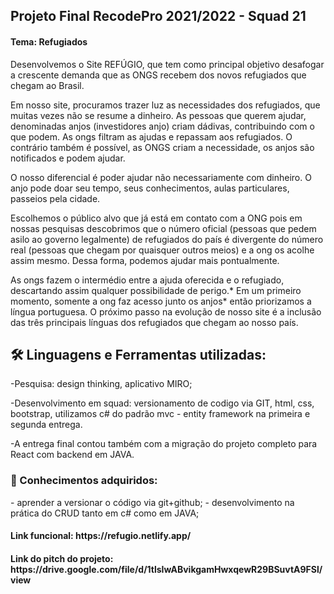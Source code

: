 <h2> Projeto Final RecodePro 2021/2022 - Squad 21 </h2>

<h4> Tema: Refugiados </h4>

<p>Desenvolvemos o Site REFÚGIO, que tem como principal objetivo desafogar a crescente demanda que as ONGS recebem dos novos refugiados que chegam ao Brasil.

Em nosso site, procuramos trazer luz as necessidades dos refugiados, que muitas vezes não se resume a dinheiro. As pessoas que querem ajudar, denominadas anjos (investidores anjo) criam dádivas, contribuindo com o que podem. As ongs filtram as ajudas e repassam aos refugiados. O contrário também é possível, as ONGS criam a necessidade, os anjos são notificados e podem ajudar.

O nosso diferencial é poder ajudar não necessariamente com dinheiro. O anjo pode doar seu tempo, seus conhecimentos, aulas particulares, passeios pela cidade.

Escolhemos o público alvo que já está em contato com a ONG pois em nossas pesquisas descobrimos que o número oficial (pessoas que pedem asilo ao governo legalmente) de refugiados do país é divergente do número real (pessoas que chegam por quaisquer outros meios) e a ong os acolhe assim mesmo. Dessa forma, podemos ajudar mais pontualmente.

As ongs fazem o intermédio entre a ajuda oferecida e o refugiado, descartando assim qualquer possibilidade de perigo.*
Em um primeiro momento, somente a ong faz acesso junto os anjos* então priorizamos a língua portuguesa. O próximo passo na evolução de nosso site é a inclusão das três principais línguas dos refugiados que chegam ao nosso país. </p>
  

<h2> 🛠 Linguagens e Ferramentas utilizadas:</h2>
-Pesquisa: design thinking, aplicativo MIRO;

-Desenvolvimento em squad: versionamento de codigo via GIT, html, css, bootstrap, utilizamos c# do padrão mvc - entity framework na primeira e segunda entrega.

-A entrega final contou também com a migração do projeto completo para React com backend em JAVA.

<h3> 🎯 Conhecimentos adquiridos:</h3>
- aprender a versionar o código via git+github;
- desenvolvimento na prática do CRUD tanto em c# como em JAVA;
 

<h4>Link funcional: https://refugio.netlify.app/ </h4>

<h4>Link do pitch do projeto: https://drive.google.com/file/d/1tlsIwABvikgamHwxqewR29BSuvtA9FSl/view

